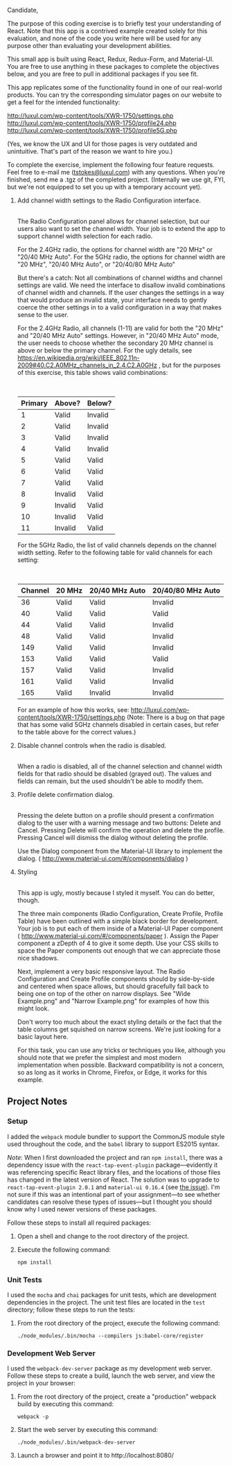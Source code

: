 Candidate,

The purpose of this coding exercise is to briefly test your understanding of React. Note that this app is a contrived example created solely for this evaluation, and none of the code you write here will be used for any purpose other than evaluating your development abilities.

This small app is built using React, Redux, Redux-Form, and Material-UI. You are free to use anything in these packages to complete the objectives below, and you are free to pull in additional packages if you see fit.

This app replicates some of the functionality found in one of our real-world products. You can try the corresponding simulator pages on our website to get a feel for the intended functionality:

http://luxul.com/wp-content/tools/XWR-1750/settings.php
http://luxul.com/wp-content/tools/XWR-1750/profile24.php
http://luxul.com/wp-content/tools/XWR-1750/profile5G.php

(Yes, we know the UX and UI for those pages is very outdated and unintuitive. That's part of the reason we want to hire you.)

To complete the exercise, implement the following four feature requests. Feel free to e-mail me (tstokes@luxul.com) with any questions. When you're finished, send me a .tgz of the completed project. (Internally we use git, FYI, but we're not equipped to set you up with a temporary account yet).



1. Add channel width settings to the Radio Configuration interface.
    
    <br/>
    The Radio Configuration panel allows for channel selection, but our users also want to set the channel width. Your job is to extend the app to support channel width selection for each radio.
    
    For the 2.4GHz radio, the options for channel width are "20 MHz" or "20/40 MHz Auto".
    For the 5GHz radio, the options for channel width are "20 MHz", "20/40 MHz Auto", or "20/40/80 MHz Auto"
    
    But there's a catch: Not all combinations of channel widths and channel settings are valid. We need the interface to disallow invalid combinations of channel width and channels. If the user changes the settings in a way that would produce an invalid state, your interface needs to gently coerce the other settings in to a valid configuration in a way that makes sense to the user.
    
    For the 2.4GHz Radio, all channels (1-11) are valid for both the "20 MHz" and "20/40 MHz Auto" settings. However, in "20/40 MHz Auto" mode, the user needs to choose whether the secondary 20 MHz channel is above or below the primary channel. For the ugly details, see https://en.wikipedia.org/wiki/IEEE_802.11n-2009#40.C2.A0MHz_channels_in_2.4.C2.A0GHz , but for the purposes of this exercise, this table shows valid combinations:
    
    <br/>
    
    | Primary | Above?  | Below?  |
    | ------- | ------- | ------- |
    | 1       | Valid   | Invalid |
    | 2       | Valid   | Invalid |
    | 3       | Valid   | Invalid |
    | 4       | Valid   | Invalid |
    | 5       | Valid   | Valid   |
    | 6       | Valid   | Valid   |
    | 7       | Valid   | Valid   |
    | 8       | Invalid | Valid   |
    | 9       | Invalid | Valid   |
    | 10      | Invalid | Valid   |
    | 11      | Invalid | Valid   |
    
    
    For the 5GHz Radio, the list of valid channels depends on the channel width setting. Refer to the following table for valid channels for each setting:
    
    <br/>
    
    | Channel | 20 MHz | 20/40 MHz Auto | 20/40/80 MHz Auto |
    |---------|--------|----------------|-------------------|
    | 36      | Valid  | Valid          | Invalid           |
    | 40      | Valid  | Valid          | Valid             |
    | 44      | Valid  | Valid          | Invalid           |
    | 48      | Valid  | Valid          | Invalid           |
    | 149     | Valid  | Valid          | Invalid           |
    | 153     | Valid  | Valid          | Valid             |
    | 157     | Valid  | Valid          | Invalid           |
    | 161     | Valid  | Valid          | Invalid           |
    | 165     | Valid  | Invalid        | Invalid           |
    
    For an example of how this works, see: http://luxul.com/wp-content/tools/XWR-1750/settings.php (Note: There is a bug on that page that has some valid 5GHz channels disabled in certain cases, but refer to the table above for the correct values.)
    
    

2. Disable channel controls when the radio is disabled.
    
    <br/>
    When a radio is disabled, all of the channel selection and channel width fields for that radio should be disabled (grayed out). The values and fields can remain, but the used shouldn't be able to modify them.
    
    

3. Profile delete confirmation dialog.
    
    <br/>
    Pressing the delete button on a profile should present a confirmation dialog to the user with a warning message and two buttons: Delete and Cancel. Pressing Delete will confirm the operation and delete the profile. Pressing Cancel will dismiss the dialog without deleting the profile.
    
    Use the Dialog component from the Material-UI library to implement the dialog. ( http://www.material-ui.com/#/components/dialog )
    
    

4. Styling
    
    <br/>
    This app is ugly, mostly because I styled it myself. You can do better, though.
    
    The three main components (Radio Configuration, Create Profile, Profile Table) have been outlined with a simple black border for development. Your job is to put each of them inside of a Material-UI Paper component ( http://www.material-ui.com/#/components/paper ). Assign the Paper component a zDepth of 4 to give it some depth. Use your CSS skills to space the Paper components out enough that we can appreciate those nice shadows.
    
    Next, implement a very basic responsive layout. The Radio Configuration and Create Profile components should by side-by-side and centered when space allows, but should gracefully fall back to being one on top of the other on narrow displays. See "Wide Example.png" and "Narrow Example.png" for examples of how this might look.
    
    Don't worry too much about the exact styling details or the fact that the table columns get squished on narrow screens. We're just looking for a basic layout here.
    
    For this task, you can use any tricks or techniques you like, although you should note that we prefer the simplest and most modern implementation when possible. Backward compatibility is not a concern, so as long as it works in Chrome, Firefox, or Edge, it works for this example.


Project Notes
----

### Setup
I added the `webpack` module bundler to support the CommonJS module style used throughout the code, and the `babel` library to support ES2015 syntax.

_Note_: When I first downloaded the project and ran `npm install`, there was a dependency issue with the `react-tap-event-plugin` package—evidently it was referencing specific React library files, and the locations of those files has changed in the latest version of React. The solution was to upgrade to `react-tap-event-plugin 2.0.1` and `material-ui 0.16.4` (see [the issue](https://github.com/zilverline/react-tap-event-plugin/issues/87)). I'm not sure if this was an intentional part of your assignment—to see whether candidates can resolve these types of issues—but I thought you should know why I used newer versions of these packages.

Follow these steps to install all required packages:

1. Open a shell and change to the root directory of the project.
1. Execute the following command:
   
   `npm install`

### Unit Tests
I used the `mocha` and `chai` packages for unit tests, which are development dependencies in the project. The unit test files are located in the `test` directory; follow these steps to run the tests:

1. From the root directory of the project, execute the following command:
   
   `./node_modules/.bin/mocha --compilers js:babel-core/register`

### Development Web Server
I used the `webpack-dev-server` package as my development web server. Follow these steps to create a build, launch the web server, and view the project in your browser:

1. From the root directory of the project, create a "production" webpack build by executing this command:

   `webpack -p`
1. Start the web server by executing this command:

   `./node_modules/.bin/webpack-dev-server`
1. Launch a browser and point it to http://localhost:8080/
